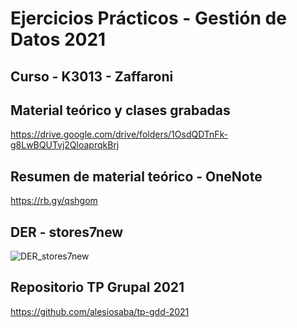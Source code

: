 # Ejercicios Prácticos - Gestión de Datos 2021

## Curso - K3013 - Zaffaroni

## Material teórico y clases grabadas

https://drive.google.com/drive/folders/1OsdQDTnFk-g8LwBQUTvj2QloaprqkBrj

## Resumen de material teórico - OneNote

https://rb.gy/qshgom

## DER - stores7new

![DER_stores7new](https://user-images.githubusercontent.com/62452207/125124125-ffd50480-e0cd-11eb-8a08-ddc714eba01c.png)

## Repositorio TP Grupal 2021

https://github.com/alesiosaba/tp-gdd-2021

